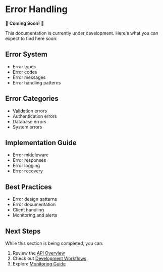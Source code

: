 # Error Handling

🚧 **Coming Soon!** 🚧

This documentation is currently under development. Here's what you can expect to find here soon:

## Error System
- Error types
- Error codes
- Error messages
- Error handling patterns

## Error Categories
- Validation errors
- Authentication errors
- Database errors
- System errors

## Implementation Guide
- Error middleware
- Error responses
- Error logging
- Error recovery

## Best Practices
- Error design patterns
- Error documentation
- Client handling
- Monitoring and alerts

## Next Steps
While this section is being completed, you can:
1. Review the [API Overview](/docs/api/overview)
2. Check out [Development Workflows](/docs/development/workflows)
3. Explore [Monitoring Guide](/docs/deployment/monitoring) 